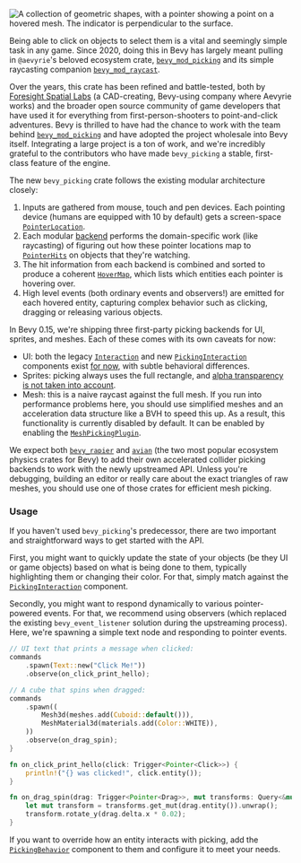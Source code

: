 <!-- Add mesh picking backend and `MeshRayCast` system parameter -->
<!-- https://github.com/bevyengine/bevy/pull/15800 -->

![A collection of geometric shapes, with a pointer showing a point on a hovered mesh. The indicator is perpendicular to the surface.](mesh_picking.png)

Being able to click on objects to select them is a vital and seemingly simple task in any game.
Since 2020, doing this in Bevy has largely meant pulling in `@aevyrie`'s beloved ecosystem crate, [`bevy_mod_picking`] and its simple raycasting companion [`bevy_mod_raycast`].

Over the years, this crate has been refined and battle-tested, both by [Foresight Spatial Labs] (a CAD-creating, Bevy-using company where Aevyrie works) and
the broader open source community of game developers that have used it for everything from first-person-shooters to point-and-click adventures.
Bevy is thrilled to have had the chance to work with the team behind [`bevy_mod_picking`] and have adopted the project wholesale into Bevy itself.
Integrating a large project is a ton of work, and we're incredibly grateful to the contributors who have made `bevy_picking` a stable, first-class feature of the engine.

The new `bevy_picking` crate follows the existing modular architecture closely:

1. Inputs are gathered from mouse, touch and pen devices. Each pointing device (humans are equipped with 10 by default) gets a screen-space [`PointerLocation`].
2. Each modular [backend] performs the domain-specific work (like raycasting) of figuring out how these pointer locations map to [`PointerHits`] on objects that they're watching.
3. The hit information from each backend is combined and sorted to produce a coherent [`HoverMap`], which lists which entities each pointer is hovering over.
4. High level events (both ordinary events and observers!) are emitted for each hovered entity, capturing complex behavior such as clicking, dragging or releasing various objects.

In Bevy 0.15, we're shipping three first-party picking backends for UI, sprites, and meshes. Each of these comes with its own caveats for now:

- UI: both the legacy [`Interaction`] and new [`PickingInteraction`] components exist [for now](https://github.com/bevyengine/bevy/issues/15550), with subtle behavioral differences.
- Sprites: picking always uses the full rectangle, and [alpha transparency is not taken into account](https://github.com/bevyengine/bevy/issues/14929).
- Mesh: this is a naive raycast against the full mesh. If you run into performance problems here, you should use simplified meshes and an acceleration data structure like a BVH to speed this up. As a result, this functionality is currently disabled by default. It can be enabled by enabling the [`MeshPickingPlugin`].

We expect both [`bevy_rapier`] and [`avian`] (the two most popular ecosystem physics crates for Bevy) to add their own accelerated collider picking backends to work with the newly upstreamed API. Unless you're debugging, building an editor or really care about the exact triangles of raw meshes, you should use one of those crates for efficient mesh picking.

### Usage

If you haven't used `bevy_picking`'s predecessor, there are two important and straightforward ways to get started with the API.

First, you might want to quickly update the state of your objects (be they UI or game objects) based on what is being done to them, typically highlighting them or changing their color. For that, simply match against the [`PickingInteraction`] component.

Secondly, you might want to respond dynamically to various pointer-powered events. For that, we recommend using observers (which replaced the existing `bevy_event_listener` solution during the upstreaming process).
Here, we're spawning a simple text node and responding to pointer events.

```rust
// UI text that prints a message when clicked:
commands
    .spawn(Text::new("Click Me!"))
    .observe(on_click_print_hello);

// A cube that spins when dragged:
commands
    .spawn((
        Mesh3d(meshes.add(Cuboid::default())),
        MeshMaterial3d(materials.add(Color::WHITE)),
    ))
    .observe(on_drag_spin);
}

fn on_click_print_hello(click: Trigger<Pointer<Click>>) {
    println!("{} was clicked!", click.entity());
}

fn on_drag_spin(drag: Trigger<Pointer<Drag>>, mut transforms: Query<&mut Transform>) {
    let mut transform = transforms.get_mut(drag.entity()).unwrap();
    transform.rotate_y(drag.delta.x * 0.02);
}
```

If you want to override how an entity interacts with picking, add the [`PickingBehavior`] component to them and configure it to meet your needs.

[`bevy_mod_picking`]: https://crates.io/crates/bevy_mod_picking/
[`bevy_mod_raycast`]: https://crates.io/crates/bevy_mod_raycast/
[Foresight Spatial Labs]: https://www.fslabs.ca/
[`PointerLocation`]: https://docs.rs/bevy/0.15.0/bevy/picking/backend/prelude/struct.PointerLocation.html
[backend]: https://docs.rs/bevy/0.15.0/bevy/picking/backend/index.html
[`PointerHits`]: https://docs.rs/bevy/0.15.0/bevy/picking/backend/struct.PointerHits.html
[`HoverMap`]: https://docs.rs/bevy/0.15.0/bevy/picking/focus/struct.HoverMap.html
[`Interaction`]: https://docs.rs/bevy/0.15.0/bevy/prelude/enum.Interaction.html
[`PickingInteraction`]: https://docs.rs/bevy/0.15.0/bevy/picking/focus/enum.PickingInteraction.html
[`bevy_rapier`]: https://crates.io/crates/bevy_rapier3d
[`avian`]: https://crates.io/crates/avian3d
[`PickingBehavior`]: https://docs.rs/bevy/0.15.0/bevy/picking/struct.PickingBehavior.html
[`MeshPickingPlugin`]: https://docs.rs/bevy/0.15.0/bevy/picking/mesh_picking/struct.MeshPickingPlugin.html
